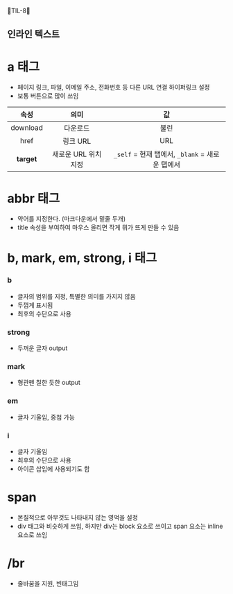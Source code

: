 🦄TIL-8🦄

## 인라인 텍스트

# a 태그
- 페이지 링크, 파일, 이메일 주소, 전화번호 등 다른 URL 연결 하이퍼링크 설정
- 보통 버튼으로 많이 쓰임

|속성|의미|값|
|:---:|:---:|:---:|
|download|다운로드|불린|
|href|링크 URL|URL|
|__target__|새로운 URL 위치 지정|`_self` = 현재 탭에서, `_blank` = 새로운 탭에서| 

# abbr 태그
- 약어를 지정한다. (마크다운에서 밑줄 두개)
- title 속성을 부여하여 마우스 올리면 작게 뭐가 뜨게 만들 수 있음

# b, mark, em, strong, i 태그
### b
- 글자의 범위를 지정, 특별한 의미를 가지지 않음
- 두껍게 표시됨
- 최후의 수단으로 사용

### strong
- 두꺼운 글자 output

### mark
- 형관펜 칠한 듯한 output

### em
- 글자 기울임, 중첩 가능
   


### i
- 글자 기울임
- 최후의 수단으로 사용
- 아이콘 삽입에 사용되기도 함

# span
- 본질적으로 아무것도 나타내지 않는 영억을 설정
- div 태그와 비슷하게 쓰임, 하지만 div는 block 요소로 쓰이고 span 요소는 inline 요소로 쓰임

# /br
- 줄바꿈을 지원, 빈태그임
